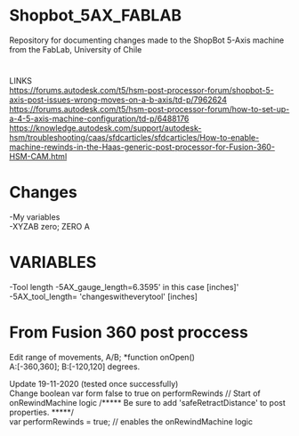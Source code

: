 # Shopbot_5AX_FABLAB

Repository for documenting changes made to the ShopBot 5-Axis machine from the FabLab, University of Chile
#
LINKS <br/>
https://forums.autodesk.com/t5/hsm-post-processor-forum/shopbot-5-axis-post-issues-wrong-moves-on-a-b-axis/td-p/7962624 
<br/>
https://forums.autodesk.com/t5/hsm-post-processor-forum/how-to-set-up-a-4-5-axis-machine-configuration/td-p/6488176
<br/>
https://knowledge.autodesk.com/support/autodesk-hsm/troubleshooting/caas/sfdcarticles/sfdcarticles/How-to-enable-machine-rewinds-in-the-Haas-generic-post-processor-for-Fusion-360-HSM-CAM.html

# Changes
-My variables <br/>
-XYZAB zero; ZERO A
# VARIABLES
-Tool length
-5AX_gauge_length=6.3595' in this case [inches]' <br/>
-5AX_tool_length= 'changeswitheverytool' [inches]


# From Fusion 360 post proccess
Edit range of movements, A/B; *function onOpen() <br/>
A:[-360,360]; B:[-120,120] degrees.

Update 19-11-2020 (tested once successfully) <br/>
Change boolean var form false to true on performRewinds
// Start of onRewindMachine logic
/***** Be sure to add 'safeRetractDistance' to post properties. *****/ <br/>
var performRewinds = true; // enables the onRewindMachine logic
